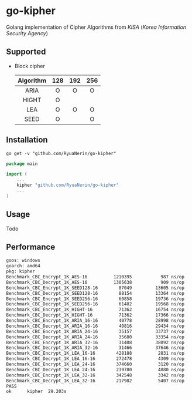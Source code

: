 # go-kipher

Golang implementation of Cipher Algorithms from *KISA* (*Korea Information Security Agency*)

## Supported

- Block cipher

    | Algorithm | 128 | 192 | 256 |
    |:---------:|:---:|:---:|:---:|
    | ARIA      | O   | O   | O   |
    | HIGHT     | O   |     |     |
    | LEA       | O   | O   | O   |
    | SEED      | O   |     | O   |

## Installation

```shell
go get -v "github.com/RyuaNerin/go-kipher"
```

```go
package main

import (
    ...
    kipher "github.com/RyuaNerin/go-kipher"
    ...
)
```

## Usage

Todo

## Performance

```txt
goos: windows
goarch: amd64
pkg: kipher
Benchmark_CBC_Encrypt_1K_AES-16        	 1210395	       987 ns/op	1037.11 MB/s	       0 B/op	       0 allocs/op
Benchmark_CBC_Decrypt_1K_AES-16        	 1305638	       909 ns/op	1126.19 MB/s	       0 B/op	       0 allocs/op
Benchmark_CBC_Encrypt_1K_SEED128-16    	   87049	     13605 ns/op	  75.27 MB/s	       0 B/op	       0 allocs/op
Benchmark_CBC_Decrypt_1K_SEED128-16    	   88154	     13364 ns/op	  76.63 MB/s	       0 B/op	       0 allocs/op
Benchmark_CBC_Encrypt_1K_SEED256-16    	   60858	     19736 ns/op	  51.89 MB/s	       0 B/op	       0 allocs/op
Benchmark_CBC_Decrypt_1K_SEED256-16    	   61482	     19568 ns/op	  52.33 MB/s	       0 B/op	       0 allocs/op
Benchmark_CBC_Encrypt_1K_HIGHT-16      	   71362	     16754 ns/op	  61.12 MB/s	       0 B/op	       0 allocs/op
Benchmark_CBC_Decrypt_1K_HIGHT-16      	   71362	     17366 ns/op	  58.97 MB/s	       0 B/op	       0 allocs/op
Benchmark_CBC_Encrypt_1K_ARIA_16-16    	   40778	     28998 ns/op	  35.31 MB/s	       0 B/op	       0 allocs/op
Benchmark_CBC_Decrypt_1K_ARIA_16-16    	   40816	     29434 ns/op	  34.79 MB/s	       0 B/op	       0 allocs/op
Benchmark_CBC_Encrypt_1K_ARIA_24-16    	   35157	     33737 ns/op	  30.35 MB/s	       0 B/op	       0 allocs/op
Benchmark_CBC_Decrypt_1K_ARIA_24-16    	   35680	     33354 ns/op	  30.70 MB/s	       0 B/op	       0 allocs/op
Benchmark_CBC_Encrypt_1K_ARIA_32-16    	   31408	     38092 ns/op	  26.88 MB/s	       0 B/op	       0 allocs/op
Benchmark_CBC_Decrypt_1K_ARIA_32-16    	   31466	     37646 ns/op	  27.20 MB/s	       0 B/op	       0 allocs/op
Benchmark_CBC_Encrypt_1K_LEA_16-16     	  428188	      2831 ns/op	 361.74 MB/s	       0 B/op	       0 allocs/op
Benchmark_CBC_Decrypt_1K_LEA_16-16     	  272478	      4309 ns/op	 237.62 MB/s	       0 B/op	       0 allocs/op
Benchmark_CBC_Encrypt_1K_LEA_24-16     	  374660	      3120 ns/op	 328.20 MB/s	       0 B/op	       0 allocs/op
Benchmark_CBC_Decrypt_1K_LEA_24-16     	  239780	      4880 ns/op	 209.85 MB/s	       0 B/op	       0 allocs/op
Benchmark_CBC_Encrypt_1K_LEA_32-16     	  342548	      3342 ns/op	 306.44 MB/s	       0 B/op	       0 allocs/op
Benchmark_CBC_Decrypt_1K_LEA_32-16     	  217982	      5407 ns/op	 189.39 MB/s	       0 B/op	       0 allocs/op
PASS
ok  	kipher	29.203s
```
